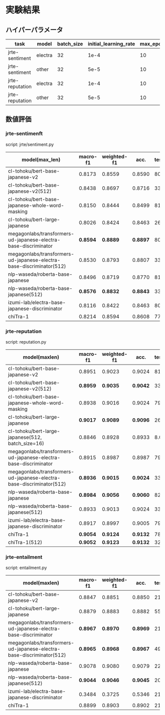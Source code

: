 # 実験結果

## ハイパーパラメータ

|task|model|batch_size|initial_learning_rate|max_epoch|max_length|
|----|-----|----------|---------------------|---------|----------|
|jrte-sentiment|electra|32|1e-4|10|128|
|jrte-sentiment|other|32|5e-5|10|128|
|jrte-reputation|electra|32|1e-4|10|128|
|jrte-reputation|other|32|5e-5|10|128|

## 数値評価


### jrte-sentimenft

script: jrte/sentiment.py

|model(max_len)|macro-f1|weighted-f1|acc.|test_samples_per_second|
|-----|--------|--------|----|-----------------------|
|cl-tohoku/bert-base-japanese-v2|0.8173|0.8559|0.8590|80.9250|
|cl-tohoku/bert-base-japanese-v2(512)|0.8438|0.8697|0.8716|33.4410|
|cl-tohoku/bert-base-japanese-whole-word-masking|0.8150|0.8444|0.8499|81.0240|
|cl-tohoku/bert-large-japanese|0.8026|0.8424|0.8463|26.7780|
|megagonlabs/transformers-ud-japanese-electra-base-discriminator|**0.8594**|**0.8889**|**0.8897**|80.4180|
|megagonlabs/transformers-ud-japanese-electra-base-discriminator(512)|0.8530|0.8793|0.8807|33.2370|
|nlp-waseda/roberta-base-japanese|0.8496|0.8719|0.8770|81.7610|
|nlp-waseda/roberta-base-japanese(512)|**0.8576**|**0.8832**|**0.8843**|33.4360|
|izumi-lab/electra-base-japanese-discriminator|0.8116|0.8422|0.8463|80.2210|
|chiTra-1|0.8214|0.8594|0.8608|77.5350|

### jrte-reputation

script: reputation.py

|model(maxlen)|macro-f1|weighted-f1|acc.|test_samples_per_second|
|-----|--------|--------|----|-----------------------|
|cl-tohoku/bert-base-japanese-v2|0.8951|0.9023|0.9024|81.8640|
|cl-tohoku/bert-base-japanese-v2(512)|**0.8959**|**0.9035**|**0.9042**|33.4770|
|cl-tohoku/bert-base-japanese-whole-word-masking|0.8938|0.9016|0.9024|79.6210|
|cl-tohoku/bert-large-japanese|**0.9017**|**0.9089**|**0.9096**|26.7530|
|cl-tohoku/bert-large-japanese(512, batch_size=16)|0.8846|0.8928|0.8933|8.0640|
|megagonlabs/transformers-ud-japanese-electra-base-discriminator|0.8915|0.8987|0.8987|79.6810|
|megagonlabs/transformers-ud-japanese-electra-base-discriminator(512)|**0.8936**|**0.9015**|**0.9024**|33.4070|
|nlp-waseda/roberta-base-japanese|**0.8984**|**0.9056**|**0.9060**|82.0670|
|nlp-waseda/roberta-base-japanese(512)|0.8933|0.9013|0.9024|33.4800|
|izumi-lab/electra-base-japanese-discriminator|0.8917|0.8997|0.9005|79.1110|
|chiTra-1|**0.9054**|**0.9124**|**0.9132**|78.5920|
|chiTra-1(512)|**0.9052**|**0.9123**|**0.9132**|32.7880|

### jrte-entailment

script: entailment.py

|model(maxlen)|macro-f1|weighted-f1|acc.|test_samples_per_second|
|-----|--------|--------|----|-----------------------|
|cl-tohoku/bert-base-japanese-v2|0.8847|0.8851|0.8850|216.1730|
|cl-tohoku/bert-large-japanese|0.8879|0.8883|0.8882|55.4650|
|megagonlabs/transformers-ud-japanese-electra-base-discriminator|**0.8967**|**0.8970**|**0.8969**|212.8540|
|megagonlabs/transformers-ud-japanese-electra-base-discriminator(512)|**0.8965**|**0.8968**|**0.8967**|49.9560|
|nlp-waseda/roberta-base-japanese|0.9078|0.9080|0.9079|229.9190|
|nlp-waseda/roberta-base-japanese(512)|**0.9044**|**0.9046**|**0.9045**|206.7950|
|izumi-lab/electra-base-japanese-discriminator|0.3484|0.3725|0.5346|217.4830|
|chiTra-1|0.8899|0.8903|0.8902|213.7560|

